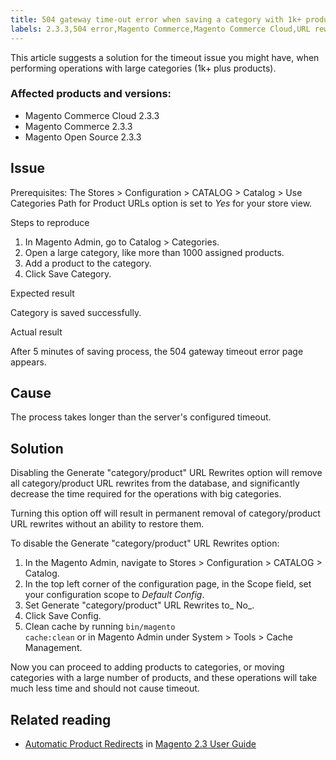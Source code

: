 ```yaml
---
title: 504 gateway time-out error when saving a category with 1k+ products
labels: 2.3.3,504 error,Magento Commerce,Magento Commerce Cloud,URL rewrites,how to,products,time-out,timeout
---
```


This article suggests a solution for the timeout issue you might have, when performing operations with large categories (1k+ plus products).

### Affected products and versions:

* Magento Commerce Cloud 2.3.3
* Magento Commerce 2.3.3
* Magento Open Source 2.3.3

## Issue

Prerequisites: The Stores > Configuration > CATALOG > Catalog > Use Categories Path for Product URLs option is set to _Yes_ for your store view.

Steps to reproduce

1. In Magento Admin, go to  Catalog > Categories.
1. Open a large category, like more than 1000 assigned products.
1. Add a product to the category.
1. Click Save Category.

Expected result

Category is saved successfully.

Actual result

After 5 minutes of saving process, the 504 gateway timeout error page appears.

## Cause

The process takes longer than the server's configured timeout.

## Solution

Disabling the Generate "category/product" URL Rewrites option will remove all category/product URL rewrites from the database, and significantly decrease the time required for the operations with big categories. 

<p class="warning">Turning this option off will result in permanent removal of category/product URL rewrites without an ability to restore them.</p>

To disable the Generate "category/product" URL Rewrites option:

1. In the Magento Admin, navigate to Stores > Configuration > CATALOG > Catalog.
1. In the top left corner of the configuration page, in the Scope field, set your configuration scope to _Default Config_.
1. Set Generate "category/product" URL Rewrites to_ No_.
1. Click Save Config. 
1. Clean cache by running <code class="language-bash">bin/magento cache:clean</code> or in Magento Admin under System > Tools > Cache Management.

Now you can proceed to adding products to categories, or moving categories with a large number of products, and these operations will take much less time and should not cause timeout.

## Related reading

* [Automatic Product Redirects](https://docs.magedevteam.com/244/m2/ce/user_guide/marketing/url-redirect-product-automatic.html) in [Magento 2.3 User Guide](https://docs.magedevteam.com/244/m2/ce/user_guide/)